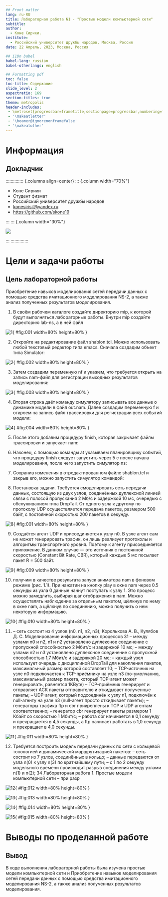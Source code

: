 ```yaml
---
## Front matter
lang: ru-RU
title: Лабораторная работа №1 - "Простые модели компьютерной сети"
subtitle: 
author:
  - Коне Сирики.
institute:
  - Российский университет дружбы народов, Москва, Россия
date: 22 Апрель, 2023, Москва, Россия

## i18n babel
babel-lang: russian
babel-otherlangs: english

## Formatting pdf
toc: false
toc-title: Содержание
slide_level: 2
aspectratio: 169
section-titles: true
theme: metropolis
header-includes:
 - \metroset{progressbar=frametitle,sectionpage=progressbar,numbering=fraction}
 - '\makeatletter'
 - '\beamer@ignorenonframefalse'
 - '\makeatother'
---
```


# Информация

## Докладчик

:::::::::::::: {.columns align=center}
::: {.column width="70%"}

  * Коне Сирики
  * Студент физмат 
  * Российский университет дружбы народов
  * [konesirisil@yandex.ru](mailto:sirikisil@yandex.ru)
  * <https://github.com/skone19>

:::
::: {.column width="30%"}

![](./image/siriki.jpeg)

:::
::::::::::::::

# Цели и задачи работы

## Цель лабораторной работы

Приобретение навыков моделирования сетей передачи данных с помощью средства имитационного моделирования NS-2, а также анализ полученных результатов
моделирования.

1.	В своём рабочем каталоге создайте директорию mip, к которой будут выполняться лабораторные работы. Внутри mip создайте директорию lab-ns, а в ней файл

![1](image/1.png){ #fig:001 width=80% height=80% }

2.	Откройте на редактирование файл shablon.tcl. Можно использовать любой
текстовый редактор типа emacs.
Сначала создадим объект типа Simulator:

![2](image/2.png){ #fig:002 width=80% height=80% }

3.	Затем создадим переменную nf и укажем, что требуется открыть на запись nam-файл
для регистрации выходных результатов моделирования:

![3](image/3.png){ #fig:003 width=80% height=80% }

4. Вторая строка даёт команду симулятору записывать все данные о динамике модели
в файл out.nam.
Далее создадим переменную f и откроем на запись файл трассировки для регистрации всех событий модели:

![4](image/4.png){ #fig:004 width=80% height=80% }

5. После этого добавим процедуру finish, которая закрывает файлы трассировки
и запускает nam:

6. Наконец, с помощью команды at указываем планировщику событий, что процедуру finish следует запустить через 5 с после начала моделирования, после чего
запустить симулятор ns:

7. Сохранив изменения в отредактированном файле shablon.tcl и закрыв его,
можно запустить симулятор командой:

8. Постановка задачи. Требуется смоделировать сеть передачи данных, состоящую
из двух узлов, соединённых дуплексной линией связи с полосой пропускания 2
Мб/с и задержкой 10 мс, очередью с обслуживанием типа DropTail. От одного узла
к другому по протоколу UDP осуществляется передача пакетов, размером 500 байт,
с постоянной скоростью 200 пакетов в секунду.

![8](image/8.png){ #fig:001 width=80% height=80% }

9. Создаётся агент UDP и присоединяется к узлу n0. В узле агент сам не может
генерировать трафик, он лишь реализует протоколы и алгоритмы транспортного
уровня. Поэтому к агенту присоединяется приложение. В данном случае — это
источник с постоянной скоростью (Constant Bit Rate, CBR), который каждые 5 мс
посылает пакет R = 500 байт. 

![9](image/09.png){ #fig:009 width=80% height=80% }

10. получим в качестве результата запуск аниматора nam в фоновом режиме (рис. 1.1).
При нажатии на кнопку play в окне nam через 0.5 секунды из узла 0 данные начнут
поступать к узлу 1. Это процесс можно замедлить, выбирая шаг отображения в nam.
Можно осуществлять наблюдение за отдельным пакетом, щёлкнув по нему в окне
nam, а щёлкнув по соединению, можно получить о нем некоторую информацию.

![10](image/10.png){ #fig:010 width=80% height=80% }

11. – сеть состоит из 4 узлов (n0, n1, n2, n3);
Королькова А. В., Кулябов Д. С. Моделирование информационных процессов 31
– между узлами n0 и n2, n1 и n2 установлено дуплексное соединение с пропускной
способностью 2 Мбит/с и задержкой 10 мс;
– между узлами n2 и n3 установлено дуплексное соединение с пропускной способностью 1,7 Мбит/с и задержкой 20 мс;
– каждый узел использует очередь с дисциплиной DropTail для накопления пакетов,
максимальный размер которой составляет 10;
– TCP-источник на узле n0 подключается к TCP-приёмнику на узле n3
(по-умолчанию, максимальный размер пакета, который TCP-агент может генерировать, равняется 1KByte)
– TCP-приёмник генерирует и отправляет ACK пакеты отправителю и откидывает
полученные пакеты;
– UDP-агент, который подсоединён к узлу n1, подключён к null-агенту на узле n3
(null-агент просто откидывает пакеты);
– генераторы трафика ftp и cbr прикреплены к TCP и UDP агентам соответственно;
– генератор cbr генерирует пакеты размером 1 Кбайт со скоростью 1 Мбит/с;
– работа cbr начинается в 0,1 секунду и прекращается в 4,5 секунды, а ftp начинает
работать в 1,0 секунду и прекращает в 4,0 секунды.

![11](image/11.png){ #fig:011 width=80% height=80% }

12. Требуется построить модель передачи данных по сети с кольцевой топологией и динамической маршрутизацией пакетов:
– сеть состоит из 7 узлов, соединённых в кольцо;
– данные передаются от узла n(0) к узлу n(3) по кратчайшему пути;
– с 1 по 2 секунду модельного времени происходит разрыв соединения между
узлами n(1) и n(2);
34 Лабораторная работа 1. Простые модели компьютерной сети
– при разр

![12](image/12.png){ #fig:012 width=80% height=80% }

![13](image/13.png){ #fig:013 width=80% height=80% }

![14](image/14.png){ #fig:014 width=80% height=80% }

![15](image/15.png){ #fig:015 width=80% height=80% }



# Выводы по проделанной работе

## Вывод

В ходе выполнения лабораторной работы была изучена простые модели компьютерной сети и Приобретение навыков моделирования сетей передачи данных с помощью средства имитационного моделирования NS-2, а также анализ полученных результатов
моделирования.